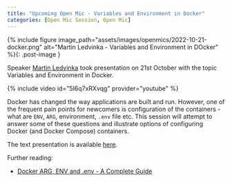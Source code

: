 ```yaml
---
title: "Upcoming Open Mic - Variables and Environment in Docker"
categories: [Open Mic Session, Open Mic]
---
```


{% include figure image_path="assets/images/openmics/2022-10-21-docker.png" alt="Martin Ledvinka - Variables and Environment in DOcker" %}{: .post-image }

Speaker [Martin Ledvinka](https://kbss.felk.cvut.cz/web/team#martin-ledvinka) took presentation on 21st October with the topic Variables and Environment in Docker.

{% include video id="5I6q7xRXvqg" provider="youtube" %}

Docker has changed the way applications are built and run. However, one of the frequent pain points for newcomers is configuration of the containers - what are `ENV`, `ARG`, environment, `.env` file etc. This session will attempt to answer some of these questions and illustrate options of configuring Docker (and Docker Compose) containers.

The text presentation is available [here](https://docs.google.com/presentation/d/1BBC_-WzDHnyRtK7B0zZ3VHxgS8SvpPpzEGE2KU2p4Yc/edit?usp=sharing).

Further reading:
* [Docker ARG, ENV and .env - A Complete Guide](https://vsupalov.com/docker-arg-env-variable-guide/)
